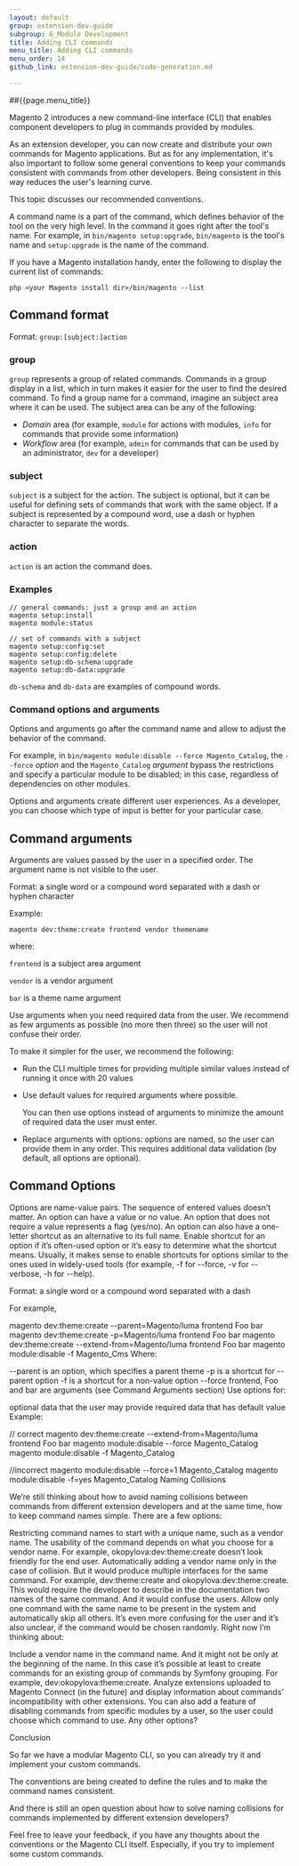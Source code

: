 ```yaml
---
layout: default
group: extension-dev-guide
subgroup: 6_Module Development
title: Adding CLI commands
menu_title: Adding CLI commands
menu_order: 14
github_link: extension-dev-guide/code-generation.md

---
```


##{{page.menu_title}}


<!-- http://olgakopylova.espritica.com/naming-conventions-for-cli-commands-in-magento-2/
 -->

Magento 2 introduces a new command-line interface (CLI) that enables component developers to plug in commands provided by modules. 

As an extension developer, you can now create and distribute your own commands for Magento applications. But as for any implementation, it's also important to follow some general conventions to keep your commands consistent with commands from other developers. Being consistent in this way reduces the user's learning curve.

This topic discusses our recommended conventions.

A command name is a part of the command, which defines behavior of the tool on the very high level. In the command it goes right after the tool's name.
For example, in `bin/magento setup:upgrade`, `bin/magento` is the tool's name and `setup:upgrade` is the name of the command.

If you have a Magento installation handy, enter the following to display the current list of commands:

	php <your Magento install dir>/bin/magento --list

## Command format
Format: `group:[subject:]action`

### group
`group` represents a group of related commands. Commands in a group display in a list, which in turn makes it easier for the user to find the desired command. To find a group name for a command, imagine an subject area where it can be used. The subject area can be any of the following:

*	*Domain* area (for example, `module` for actions with modules, `info` for commands that provide some information)
*	*Workflow* area (for example, `admin` for commands that can be used by an administrator, `dev` for a developer)

### subject
`subject` is a subject for the action. The subject is optional, but it can be useful for defining sets of commands that work with the same object. If a subject is represented by a compound word, use a dash or hyphen character to separate the words.

### action
`action` is an action the command does.

### Examples
	// general commands: just a group and an action
	magento setup:install
	magento module:status

	// set of commands with a subject
	magento setup:config:set
	magento setup:config:delete
	magento setup:db-schema:upgrade
	magento setup:db-data:upgrade

<div class="bs-callout bs-callout-info" id="info">
  <p><code>db-schema</code> and <code>db-data</code> are examples of compound words.</p>
</div>

### Command options and arguments
Options and arguments go after the command name and allow to adjust the behavior of the command.

For example, in `bin/magento module:disable --force Magento_Catalog`, the `--force` *option* and the `Magento_Catalog` *argument* bypass the restrictions and specify a particular module to be disabled; in this case, regardless of dependencies on other modules.

Options and arguments create different user experiences. As a developer, you can choose which type of input is better for your particular case.

## Command arguments

Arguments are values passed by the user in a specified order. The argument name is not visible to the user.

Format: a single word or a compound word separated with a dash or hyphen character

Example:

	magento dev:theme:create frontend vendor themename

where:

`frontend` is a subject area argument

`vendor` is a vendor argument

`bar` is a theme name argument

Use arguments when you need required data from the user. We recommend as few arguments as possible (no more then three) so the user will not confuse their order.

To make it simpler for the user, we recommend the following:

*	Run the CLI multiple times for providing multiple similar values instead of running it once with 20 values
*	Use default values for required arguments where possible. 

	You can then use options instead of arguments to minimize the amount of required data the user must enter.

*	Replace arguments with options: options are named, so the user can provide them in any order. This requires additional data validation (by default, all options are optional).

## Command Options

Options are name-value pairs. The sequence of entered values doesn’t matter.
An option can have a value or no value. An option that does not require a value represents a flag (yes/no).
An option can also have a one-letter shortcut as an alternative to its full name. Enable shortcut for an option if it’s often-used option or it’s easy to determine what the shortcut means. Usually, it makes sense to enable shortcuts for options similar to the ones used in widely-used tools (for example, -f for --force, -v for --verbose, -h for --help).

Format: a single word or a compound word separated with a dash

For example,

magento dev:theme:create --parent=Magento/luma frontend Foo bar
magento dev:theme:create -p=Magento/luma frontend Foo bar
magento dev:theme:create --extend-from=Magento/luma frontend Foo bar
magento module:disable -f Magento_Cms
Where:

--parent is an option, which specifies a parent theme
-p is a shortcut for --parent option
-f is a shortcut for a non-value option --force
frontend, Foo and bar are arguments (see Command Arguments section)
Use options for:

optional data that the user may provide
required data that has default value
Example:

// correct
magento dev:theme:create --extend-from=Magento/luma frontend Foo bar
magento module:disable --force Magento_Catalog
magento module:disable -f Magento_Catalog

//incorrect
magento module:disable --force=1 Magento_Catalog
magento module:disable -f=yes Magento_Catalog
Naming Collisions

We’re still thinking about how to avoid naming collisions between commands from different extension developers and at the same time, how to keep command names simple. There are a few options:

Restricting command names to start with a unique name, such as a vendor name. The usability of the command depends on what you choose for a vendor name. For example, okopylova:dev:theme:create doesn’t look friendly for the end user.
Automatically adding a vendor name only in the case of collision. But it would produce multiple interfaces for the same command. For example, dev:theme:create and okopylova:dev:theme:create. This would require the developer to describe in the documentation two names of the same command. And it would confuse the users.
Allow only one command with the same name to be present in the system and automatically skip all others. It’s even more confusing for the user and it’s also unclear, if the command would be chosen randomly.
Right now I’m thinking about:

Include a vendor name in the command name. And it might not be only at the beginning of the name. In this case it’s possible at least to create commands for an existing group of commands by Symfony grouping. For example, dev:okopylova:theme:create.
Analyze extensions uploaded to Magento Connect (in the future) and display information about commands’ incompatibility with other extensions. You can also add a feature of disabling commands from specific modules by a user, so the user could choose which command to use.
Any other options?

Conclusion

So far we have a modular Magento CLI, so you can already try it and implement your custom commands.

The conventions are being created to define the rules and to make the command names consistent.

And there is still an open question about how to solve naming collisions for commands implemented by different extension developers?

Feel free to leave your feedback, if you have any thoughts about the conventions or the Magento CLI itself. Especially, if you try to implement some custom commands.